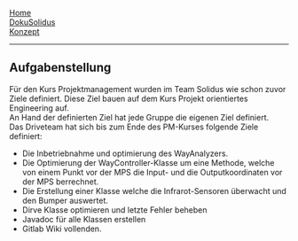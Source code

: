 [Home](home)  
[DokuSolidus](DokuSolidus)  
[Konzept](KonzeptBK)  
  
----------

## Aufgabenstellung  
  
Für den Kurs Projektmanagement wurden im Team Solidus wie schon zuvor Ziele definiert. Diese Ziel bauen auf dem Kurs Projekt orientiertes Engineering auf.  
An Hand der definierten Ziel hat jede Gruppe die eigenen Ziel definiert.  
Das Driveteam hat sich bis zum Ende des PM-Kurses folgende Ziele definiert:
  
- Die Inbetriebnahme und optimierung des WayAnalyzers.  
- Die Optimierung der WayController-Klasse um eine Methode, welche von einem Punkt vor der MPS die Input- und die Outputkoordinaten vor der MPS berrechnet.  
- Die Erstellung einer Klasse welche die Infrarot-Sensoren überwacht und den Bumper auswertet.
- Dirve Klasse optimieren und letzte Fehler beheben
- Javadoc für alle Klassen erstellen
- Gitlab Wiki vollenden.
